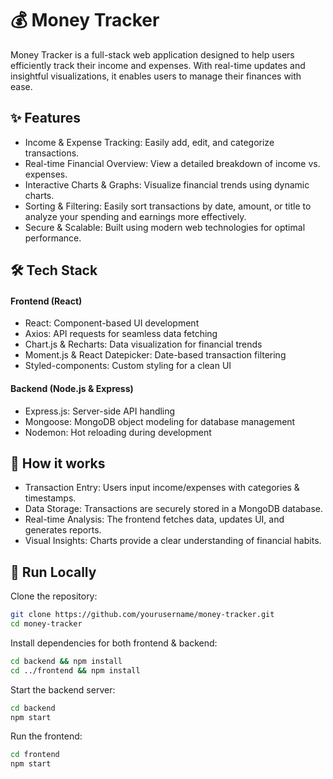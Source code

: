 
# 💰 Money Tracker

Money Tracker is a full-stack web application designed to help users efficiently track their income and expenses. With real-time updates and insightful visualizations, it enables users to manage their finances with ease.




## ✨ Features

- Income & Expense Tracking: Easily add, edit, and categorize transactions.
- Real-time Financial Overview: View a detailed breakdown of income vs. expenses.
- Interactive Charts & Graphs: Visualize financial trends using dynamic charts.
- Sorting & Filtering: Easily sort transactions by date, amount, or title to analyze your spending and earnings more effectively.
- Secure & Scalable: Built using modern web technologies for optimal performance.


## 🛠 Tech Stack

#### Frontend (React)
- React: Component-based UI development
- Axios: API requests for seamless data fetching
- Chart.js & Recharts: Data visualization for financial trends
- Moment.js & React Datepicker: Date-based transaction filtering
- Styled-components: Custom styling for a clean UI
#### Backend (Node.js & Express)

- Express.js: Server-side API handling
- Mongoose: MongoDB object modeling for database management
- Nodemon: Hot reloading during development



## 🚀 How it works
- Transaction Entry: Users input income/expenses with categories & timestamps.
- Data Storage: Transactions are securely stored in a MongoDB database.
- Real-time Analysis: The frontend fetches data, updates UI, and generates reports.
- Visual Insights: Charts provide a clear understanding of financial habits.



## 📌 Run Locally

Clone the repository:

```bash
git clone https://github.com/yourusername/money-tracker.git 
cd money-tracker  
```

Install dependencies for both frontend & backend:

```bash
cd backend && npm install  
cd ../frontend && npm install  
```

Start the backend server:

```bash
cd backend  
npm start 
```

Run the frontend:

```bash
cd frontend  
npm start  
```
